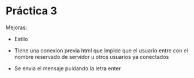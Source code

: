  # Práctica 3

 Mejoras:

 - Estilo
 - Tiene una conexion previa html que impide que el usuario entre con el nombre reservado de servidor u otros
    usuarios ya conectados

 - Se envia el mensaje puldando la letra enter 